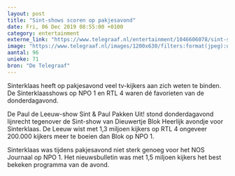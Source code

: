 ```yaml
---
layout: post
title: "Sint-shows scoren op pakjesavond"
date: Fri, 06 Dec 2019 08:55:00 +0100
category: entertainment
externe_link: "https://www.telegraaf.nl/entertainment/1046606078/sint-shows-scoren-op-pakjesavond"
image: "https://www.telegraaf.nl/images/1200x630/filters:format(jpeg):quality(80)/cdn-kiosk-api.telegraaf.nl/5ce3a516-1805-11ea-81e1-02d1dbdc35d1.png"
aantal: 96
unieke: 71
bron: "De Telegraaf"
---
```


<p class="intro">Sinterklaas heeft op pakjesavond veel tv-kijkers aan zich weten te binden. De Sinterklaasshows op NPO 1 en RTL 4 waren dé favorieten van de donderdagavond.</p> <p>De Paul de Leeuw-show Sint &amp; Paul Pakken Uit! stond donderdagavond lijnrecht tegenover de Sint-show van Dieuwertje Blok Heerlijk avondje voor Sinterklaas. De Leeuw wist met 1,3 miljoen kijkers op RTL 4 ongeveer 200.000 kijkers meer te boeien dan Blok op NPO 1.</p><p>Sinterklaas was tijdens pakjesavond niet sterk genoeg voor het NOS Journaal op NPO 1. Het nieuwsbulletin was met 1,5 miljoen kijkers het best bekeken programma van de avond.</p>
